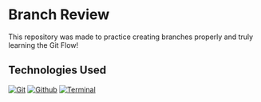 # Branch Review

This repository was made to practice creating branches properly and truly learning the Git Flow!

## Technologies Used
[![Git](https://img.shields.io/badge/-Git-2c9fcc?style=flat-square)](#) [![Github](https://img.shields.io/badge/-Github-2c9fcc?style=flat-square)](#) [![Terminal](https://img.shields.io/badge/-Terminal-2c9fcc?style=flat-square)](#)
